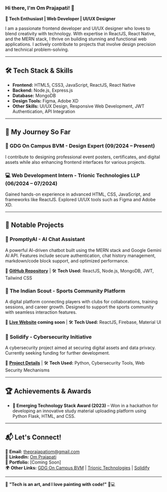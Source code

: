 ### Hi there, I'm Om Prajapati! 👋

**🚀 Tech Enthusiast | Web Developer | UI/UX Designer**

I am a passionate frontend developer and UI/UX designer who loves to blend creativity with technology. With expertise in ReactJS, React Native, and the MERN stack, I thrive on building stunning and functional web applications. I actively contribute to projects that involve design precision and technical problem-solving.

---

## 🛠 Tech Stack & Skills

- **Frontend:** HTML5, CSS3, JavaScript, ReactJS, React Native
- **Backend:** Node.js, Express.js
- **Database:** MongoDB
- **Design Tools:** Figma, Adobe XD
- **Other Skills:** UI/UX Design, Responsive Web Development, JWT Authentication, API Integration

---

## 🎯 My Journey So Far

### 🌟 GDG On Campus BVM - Design Expert (09/2024 – Present)
I contribute to designing professional event posters, certificates, and digital assets while also enhancing frontend interfaces for various projects.

### 💻 Web Development Intern - Trionic Technologies LLP (06/2024 – 07/2024)
Gained hands-on experience in advanced HTML, CSS, JavaScript, and frameworks like ReactJS. Explored UI/UX tools such as Figma and Adobe XD.

---

## 🚀 Notable Projects

### 🔹 PromptlyAI - AI Chat Assistant
A powerful AI-driven chatbot built using the MERN stack and Google Gemini AI API. Features include secure authentication, chat history management, markdown/code block support, and optimized performance.

🔗 **[GitHub Repository](https://github.com/TheOmPrajapati/Promptly-Ai)** | 🛠 **Tech Used:** ReactJS, Node.js, MongoDB, JWT, Tailwind CSS

### 🔹 The Indian Scout - Sports Community Platform
A digital platform connecting players with clubs for collaborations, training sessions, and career growth. Designed to support the sports community with seamless interaction features.

🔗 **[Live Website](#) coming soon** | 🛠 **Tech Used:** ReactJS, Firebase, Material UI

### 🔹 Solidify - Cybersecurity Initiative
A cybersecurity project aimed at securing digital assets and data privacy. Currently seeking funding for further development.

🔗 **[Project Details](https://solidify.in)** | 🛠 **Tech Used:** Python, Cybersecurity Tools, Web Security Mechanisms

---

## 🏆 Achievements & Awards

- **🏅 Emerging Technology Stack Award (2023)** – Won in a hackathon for developing an innovative study material uploading platform using Python Flask, HTML, and CSS.

---

## 📬 Let's Connect!

📩 **Email:** [theprajapatiom@gmail.com](mailto:theprajapatiom@gmail.com)  
💼 **LinkedIn:** [Om Prajapati](https://www.linkedin.com/in/om-prajapati-969733266/)  
🚀 **Portfolio:** [Coming Soon]  
🌍 **Other Links:** [GDG On Campus BVM](https://gdg-on-campus-bvm.vercel.app/) | [Trionic Technologies](https://trionic.co.in/) | [Solidify](https://solidify.in/)

---

🌟 **"Tech is an art, and I love painting with code!"** 🎨💻
